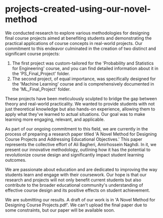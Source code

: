 # projects-created-using-our-novel-method
We conducted research to explore various methodologies for designing final course projects aimed at benefiting students and demonstrating the practical applications of course concepts in real-world projects. Our commitment to this endeavor culminated in the creation of two distinct and significant course projects:

1. The first project was custom-tailored for the 'Probability and Statistics for Engineering' course, and you can find detailed information about it in the 'PS_Final_Project' folder.
2. The second project, of equal importance, was specifically designed for the 'Machine Learning' course and is comprehensively documented in the 'ML_Final_Project' folder.

These projects have been meticulously sculpted to bridge the gap between theory and real-world practicality. We wanted to provide students with not just theoretical knowledge but also hands-on experience, allowing them to apply what they've learned to actual situations. Our goal was to make learning more engaging, relevant, and applicable.

As part of our ongoing commitment to this field, we are currently in the process of preparing a research paper titled 'A Novel Method for Designing Course Projects and Addressing Educational Objectives.' This paper represents the collective effort of Ali Bagheri, Amirhossein Naghdi. In it, we present our innovative methodology, outlining how it has the potential to revolutionize course design and significantly impact student learning outcomes.

We are passionate about education and are dedicated to improving the way students learn and engage with their coursework. Our hope is that our research and projects will not only benefit current students but also contribute to the broader educational community's understanding of effective course design and its positive effects on student achievement.

We are submitting our results. A draft of our work is in 'A Novel Method for Designing Course Projects.pdf'. We can't upload the final paper due to some constraints, but our paper will be available soon.
